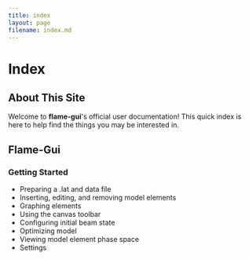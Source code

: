 ```yaml
---
title: index
layout: page
filename: index.md
--- 
```

# Index
## About This Site
Welcome to **flame-gui**'s official user documentation! This quick index is here to help find the things you may be interested in.

## Flame-Gui
### Getting Started
- Preparing a .lat and data file
- Inserting, editing, and removing model elements
- Graphing elements
- Using the canvas toolbar
- Configuring initial beam state
- Optimizing model
- Viewing model element phase space
- Settings
